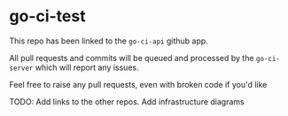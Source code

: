 # go-ci-test

This repo has been linked to the `go-ci-api` github app. 

All pull requests and commits will be queued and processed by the `go-ci-server`
which will report any issues.

Feel free to raise any pull requests, even with broken code if you'd like

TODO:
    Add links to the other repos.
    Add infrastructure diagrams